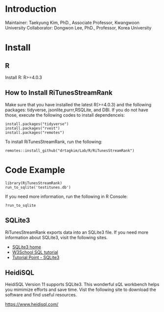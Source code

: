 # Introduction

Maintainer: Taekyung Kim, PhD., Associate Professor, Kwangwoon University
Collaborator: Dongwon Lee, PhD., Professor, Korea University

# Install

## R

Install R: R>=4.0.3

## How to Install RiTunesStreamRank

Make sure that you have installed the latest R(>=4.0.3) and the following packages: tidyverse, jsonlite,purrr,RSQLite, and DBI. If you do not have those, execute the following codes to install dependenceis:

    install.packages("tidyverse")
    install.packages("rvest")
    install.packages("remotes")
    
To install RiTunesStreamRank, run the following:

    remotes::install_github("drtagkim/Lab/R/RiTunesStreamRank")
    
# Code Example

    library(RiTunesStreamRank)
    run_to_sqlite('testitunes.db')
    
If you need more information, run the following in R Console:

    ?run_to_sqlite
    
## SQLite3

RiTunesStreamRank exports data into an SQLite3 file. If you need more information about SQLite3, visit the following sites.

* [SQLite3 home](https://www.sqlite.org/index.html)
* [W3School SQL tutorial](https://www.w3schools.com/sql/default.asp)
* [Tutorial Point - SQLite3](http://www.tutorialspoint.com/sqlite/)

## HeidiSQL

HeidiSQL Version 11 supports SQLite3. This wonderful sQL workbench helps you mimimize efforts and save time. Vist the following site to download the software and find useful resources.

https://www.heidisql.com/